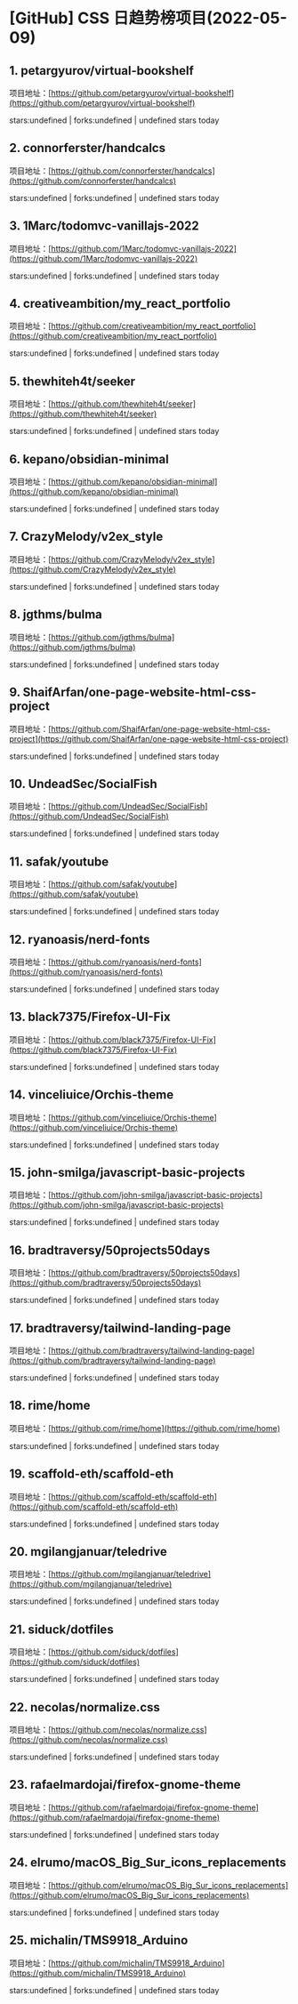 # [GitHub] CSS 日趋势榜项目(2022-05-09)

## 1. petargyurov/virtual-bookshelf 

项目地址：[https://github.com/petargyurov/virtual-bookshelf](https://github.com/petargyurov/virtual-bookshelf)

stars:undefined | forks:undefined | undefined stars today 



## 2. connorferster/handcalcs 

项目地址：[https://github.com/connorferster/handcalcs](https://github.com/connorferster/handcalcs)

stars:undefined | forks:undefined | undefined stars today 



## 3. 1Marc/todomvc-vanillajs-2022 

项目地址：[https://github.com/1Marc/todomvc-vanillajs-2022](https://github.com/1Marc/todomvc-vanillajs-2022)

stars:undefined | forks:undefined | undefined stars today 



## 4. creativeambition/my_react_portfolio 

项目地址：[https://github.com/creativeambition/my_react_portfolio](https://github.com/creativeambition/my_react_portfolio)

stars:undefined | forks:undefined | undefined stars today 



## 5. thewhiteh4t/seeker 

项目地址：[https://github.com/thewhiteh4t/seeker](https://github.com/thewhiteh4t/seeker)

stars:undefined | forks:undefined | undefined stars today 



## 6. kepano/obsidian-minimal 

项目地址：[https://github.com/kepano/obsidian-minimal](https://github.com/kepano/obsidian-minimal)

stars:undefined | forks:undefined | undefined stars today 



## 7. CrazyMelody/v2ex_style 

项目地址：[https://github.com/CrazyMelody/v2ex_style](https://github.com/CrazyMelody/v2ex_style)

stars:undefined | forks:undefined | undefined stars today 



## 8. jgthms/bulma 

项目地址：[https://github.com/jgthms/bulma](https://github.com/jgthms/bulma)

stars:undefined | forks:undefined | undefined stars today 



## 9. ShaifArfan/one-page-website-html-css-project 

项目地址：[https://github.com/ShaifArfan/one-page-website-html-css-project](https://github.com/ShaifArfan/one-page-website-html-css-project)

stars:undefined | forks:undefined | undefined stars today 



## 10. UndeadSec/SocialFish 

项目地址：[https://github.com/UndeadSec/SocialFish](https://github.com/UndeadSec/SocialFish)

stars:undefined | forks:undefined | undefined stars today 



## 11. safak/youtube 

项目地址：[https://github.com/safak/youtube](https://github.com/safak/youtube)

stars:undefined | forks:undefined | undefined stars today 



## 12. ryanoasis/nerd-fonts 

项目地址：[https://github.com/ryanoasis/nerd-fonts](https://github.com/ryanoasis/nerd-fonts)

stars:undefined | forks:undefined | undefined stars today 



## 13. black7375/Firefox-UI-Fix 

项目地址：[https://github.com/black7375/Firefox-UI-Fix](https://github.com/black7375/Firefox-UI-Fix)

stars:undefined | forks:undefined | undefined stars today 



## 14. vinceliuice/Orchis-theme 

项目地址：[https://github.com/vinceliuice/Orchis-theme](https://github.com/vinceliuice/Orchis-theme)

stars:undefined | forks:undefined | undefined stars today 



## 15. john-smilga/javascript-basic-projects 

项目地址：[https://github.com/john-smilga/javascript-basic-projects](https://github.com/john-smilga/javascript-basic-projects)

stars:undefined | forks:undefined | undefined stars today 



## 16. bradtraversy/50projects50days 

项目地址：[https://github.com/bradtraversy/50projects50days](https://github.com/bradtraversy/50projects50days)

stars:undefined | forks:undefined | undefined stars today 



## 17. bradtraversy/tailwind-landing-page 

项目地址：[https://github.com/bradtraversy/tailwind-landing-page](https://github.com/bradtraversy/tailwind-landing-page)

stars:undefined | forks:undefined | undefined stars today 



## 18. rime/home 

项目地址：[https://github.com/rime/home](https://github.com/rime/home)

stars:undefined | forks:undefined | undefined stars today 



## 19. scaffold-eth/scaffold-eth 

项目地址：[https://github.com/scaffold-eth/scaffold-eth](https://github.com/scaffold-eth/scaffold-eth)

stars:undefined | forks:undefined | undefined stars today 



## 20. mgilangjanuar/teledrive 

项目地址：[https://github.com/mgilangjanuar/teledrive](https://github.com/mgilangjanuar/teledrive)

stars:undefined | forks:undefined | undefined stars today 



## 21. siduck/dotfiles 

项目地址：[https://github.com/siduck/dotfiles](https://github.com/siduck/dotfiles)

stars:undefined | forks:undefined | undefined stars today 



## 22. necolas/normalize.css 

项目地址：[https://github.com/necolas/normalize.css](https://github.com/necolas/normalize.css)

stars:undefined | forks:undefined | undefined stars today 



## 23. rafaelmardojai/firefox-gnome-theme 

项目地址：[https://github.com/rafaelmardojai/firefox-gnome-theme](https://github.com/rafaelmardojai/firefox-gnome-theme)

stars:undefined | forks:undefined | undefined stars today 



## 24. elrumo/macOS_Big_Sur_icons_replacements 

项目地址：[https://github.com/elrumo/macOS_Big_Sur_icons_replacements](https://github.com/elrumo/macOS_Big_Sur_icons_replacements)

stars:undefined | forks:undefined | undefined stars today 



## 25. michalin/TMS9918_Arduino 

项目地址：[https://github.com/michalin/TMS9918_Arduino](https://github.com/michalin/TMS9918_Arduino)

stars:undefined | forks:undefined | undefined stars today 



